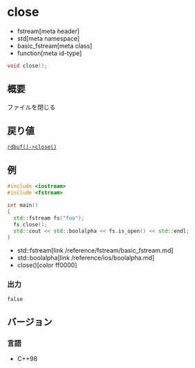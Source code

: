 # close
* fstream[meta header]
* std[meta namespace]
* basic_fstream[meta class]
* function[meta id-type]

```cpp
void close();
```

## 概要

ファイルを閉じる

## 戻り値

[`rdbuf()->close()`](/reference/fstream/basic_filebuf/close.md)

## 例

```cpp example
#include <iostream>
#include <fstream>

int main()
{
  std::fstream fs("foo");
  fs.close();
  std::cout << std::boolalpha << fs.is_open() << std::endl;
}
```
* std::fstream[link /reference/fstream/basic_fstream.md]
* std::boolalpha[link /reference/ios/boolalpha.md]
* close()[color ff0000]

### 出力

```
false
```

## バージョン
### 言語
- C++98
